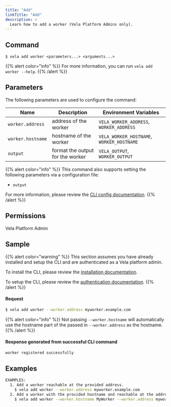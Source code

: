 ```yaml
---
title: "Add"
linkTitle: "Add"
description: >
  Learn how to add a worker (Vela Platform Admins only).
---
```


## Command

```
$ vela add worker <parameters...> <arguments...>
```

{{% alert color="info" %}}
For more information, you can run `vela add worker --help`.
{{% /alert %}}

## Parameters

The following parameters are used to configure the command:

| Name              | Description                      | Environment Variables                     |
| ----------------- | -------------------------------- | ----------------------------------------- |
| `worker.address`  | address of the worker            | `VELA_WORKER_ADDRESS`, `WORKER_ADDRESS`   |
| `worker.hostname` | hostname of the worker           | `VELA_WORKER_HOSTNAME`, `WORKER_HOSTNAME` |
| `output`          | format the output for the worker | `VELA_OUTPUT`, `WORKER_OUTPUT`            |

{{% alert color="info" %}}
This command also supports setting the following parameters via a configuration file:

- `output`

For more information, please review the [CLI config documentation](/docs/reference/cli/config/).
{{% /alert %}}

## Permissions

Vela Platform Admin

## Sample

{{% alert color="warning" %}}
This section assumes you have already installed and setup the CLI and are authenticated as a Vela platform admin.

To install the CLI, please review the [installation documentation](/docs/reference/cli/install/).

To setup the CLI, please review the [authentication documentation](/docs/reference/cli/authentication/).
{{% /alert %}}

#### Request

```sh
$ vela add worker --worker.address myworker.example.com
```

{{% alert color="info" %}}
Not passing `--worker.hostname` will automatically use the hostname part of the passed in `--worker.address` as the hostname.
{{% /alert %}}

#### Response generated from successful CLI command
```sh
worker registered successfully
```

## Examples

```sh
EXAMPLES:
  1. Add a worker reachable at the provided address.
    $ vela add worker --worker.address myworker.example.com
  2. Add a worker with the provided hostname and reachable at the address given.
    $ vela add worker --worker.hostname MyWorker --worker.address myworker.example.com
```
